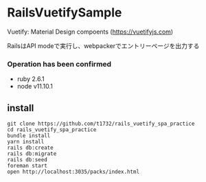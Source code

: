 # RailsVuetifySample

Vuetify: Material Design compoents (https://vuetifyjs.com)

RailsはAPI modeで実行し、webpackerでエントリーページを出力する

### Operation has been confirmed

* ruby 2.6.1
* node v11.10.1

## install

```
git clone https://github.com/t1732/rails_vuetify_spa_practice
cd rails_vuetify_spa_practice
bundle install
yarn install
rails db:create
rails db:migrate
rails db:seed
foreman start
open http://localhost:3035/packs/index.html
```
